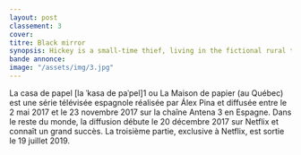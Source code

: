 ```yaml
---
layout: post
classement: 3
cover:
titre: Black mirror
synopsis: Hickey is a small-time thief, living in the fictional rural town of Camden, who loses his winning $100,000 lottery ticket after being hit by a car while he celebrates his good fortune. ... Initially Joy plots to kill or blackmail Earl for his lottery winnings, but later giv up
bande annonce:
image: "/assets/img/3.jpg"
---
```

La casa de papel [la ˈkasa de paˈpel]1 ou La Maison de papier (au Québec) est une série télévisée espagnole réalisée par Álex Pina et diffusée entre le 2 mai 2017 et le 23 novembre 2017 sur la chaîne Antena 3 en Espagne. Dans le reste du monde, la diffusion débute le 20 décembre 2017 sur Netflix et connaît un grand succès. La troisième partie, exclusive à Netflix, est sortie le 19 juillet 2019.
